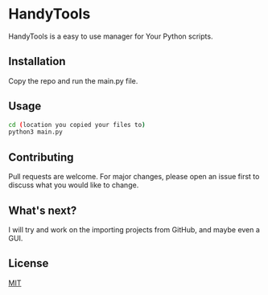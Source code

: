 # HandyTools

HandyTools is a easy to use manager for Your Python scripts.

## Installation

Copy the repo and run the main.py file.

## Usage

```bash
cd (location you copied your files to)
python3 main.py
```

## Contributing

Pull requests are welcome. For major changes, please open an issue first
to discuss what you would like to change.

## What's next?

I will try and work on the importing projects from GitHub, and maybe even a GUI. 

## License

[MIT](https://choosealicense.com/licenses/mit/)
